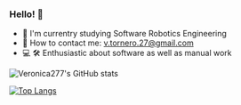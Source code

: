 ### Hello! 👋

<!--
**Veronica274/Veronica274** is a ✨ _special_ ✨ repository because its `README.md` (this file) appears on your GitHub profile.

Here are some ideas to get you started:

- 🔭 I’m currently working on ...
- 🌱 I’m currently learning ...
- 👯 I’m looking to collaborate on ...
- 🤔 I’m looking for help with ...
- 💬 Ask me about ...
- 📫 How to reach me: ...
- 😄 Pronouns: ...
- ⚡ Fun fact: ...
-->
+ 🤖 I'm currentry studying Software Robotics Engineering
+ 📩 How to contact me: v.tornero.27@gmail.com
+ 💻 🛠️ Enthusiastic about software as well as manual work

![Veronica277's GitHub stats](https://github-readme-stats.vercel.app/api?username=Veronica274&show_icons=true&theme=react)

[![Top Langs](https://github-readme-stats.vercel.app/api/top-langs/?username=Veronica274)](https://github.com/anuraghazra/github-readme-stats)
